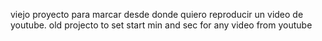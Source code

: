 viejo proyecto para marcar desde donde quiero reproducir un video de youtube. 
old projecto to set start min and sec for any video from youtube
